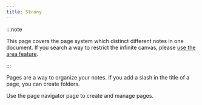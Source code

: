 ```yaml
---
title: Strony
---
```


:::note

This page covers the page system which distinct different notes in one document. If you search a way to restrict the infinite canvas, please [use the area feature](../areas).

:::

Pages are a way to organize your notes.
If you add a slash in the title of a page, you can create folders.

Use the page navigator page to create and manage pages.
